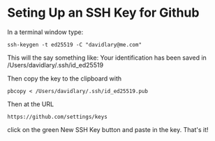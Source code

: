 # Seting Up an SSH Key for Github

In a terminal window type:

   ```
ssh-keygen -t ed25519 -C "davidlary@me.com"
   ```

This will the say something like: Your identification has been saved in /Users/davidlary/.ssh/id_ed25519


Then copy the key to the clipboard with

   ```
pbcopy < /Users/davidlary/.ssh/id_ed25519.pub
   ```

Then at the URL 

   ```
https://github.com/settings/keys
   ```
   
   click on the green New SSH Key button and paste in the key. That's it!
   


